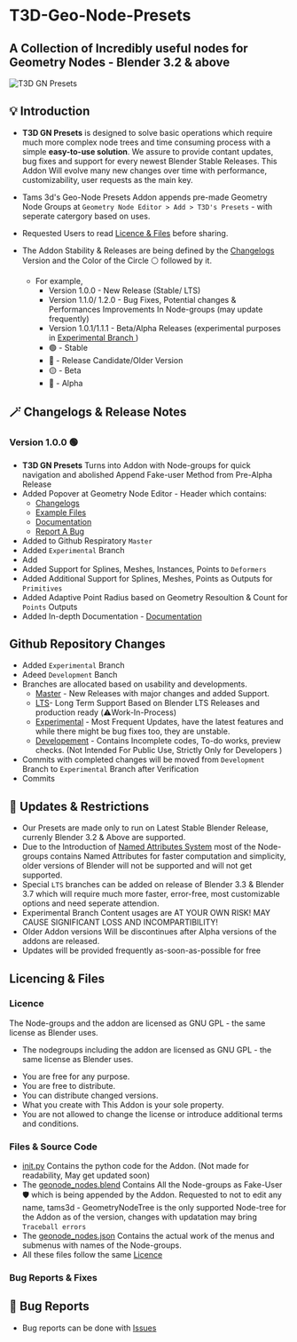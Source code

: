 # T3D-Geo-Node-Presets
## A Collection of Incredibly useful nodes for Geometry Nodes - Blender 3.2 & above

![T3D GN Presets](https://user-images.githubusercontent.com/106262964/173188615-21216a7b-6e8b-4319-bf33-954b940ac4b5.png)

## :bulb: Introduction

- **T3D GN Presets** is designed to solve basic operations which require much more complex node trees and time consuming process with a simple **easy-to-use solution**. We assure to provide contant updates, bug fixes and support for every newest Blender Stable Releases. This Addon Will evolve many new changes over time with performance, customizability, user requests as the main key. 

- Tams 3d's Geo-Node Presets Addon appends pre-made Geometry Node Groups at `Geometry Node Editor > Add > T3D's Presets` - with seperate catergory based on uses.
- Requested Users to read [Licence & Files]() before sharing.

- The Addon Stability & Releases are being defined by the [Changelogs](https://github.com/Tams3d/T3D-GN-Presets/edit/Master/README.md#magic_wand-changelogs) Version and the Color of the Circle :white_circle: followed by it.
  - For example, 
    - Version 1.0.0 - New Release (Stable/ LTS)
    - Version 1.1.0/ 1.2.0 - Bug Fixes, Potential changes & Performances Improvements In Node-groups (may update frequently)
    - Version 1.0.1/1.1.1 - Beta/Alpha Releases (experimental purposes in [Experimental Branch ](https://github.com/Tams3d/T3D-GN-Presets/tree/Experimental) )
    -  :green_circle: - Stable
    -  :large_blue_circle: - Release Candidate/Older Version
    -  :yellow_circle: - Beta
    -  :red_circle: - Alpha

## :magic_wand: Changelogs & Release Notes

  ### Version 1.0.0 :green_circle:

  - **T3D GN Presets** Turns into Addon with Node-groups for quick navigation and abolished Append Fake-user Method from Pre-Alpha Release
  - Added Popover at Geometry Node Editor - Header which contains:
     * [Changelogs](https://github.com/Tams3d/T3D-GN-Presets/edit/Master/README.md#magic_wand-changelogs)
     * [Example Files](https://github.com/Tams3d/T3D-GN-Presets/discussions/categories/example-files)
     * [Documentation]()
     * [Report A Bug](https://github.com/Tams3d/T3D-GN-Presets/issues)
  - Added to Github Respiratory `Master`
  - Added `Experimental` Branch
  - Add
  - Added Support for Splines, Meshes, Instances, Points to `Deformers`
  - Added Additional Support for Splines, Meshes, Points as Outputs for `Primitives`
  - Added Adaptive Point Radius based on Geometry Resoultion & Count for `Points` Outputs
  - Added In-depth Documentation - [Documentation]()

## Github Repository Changes
  - Added `Experimental` Branch
  - Adeed `Development` Banch
  - Branches are allocated based on usability and developments.
    * [Master](https://github.com/Tams3d/T3D-GN-Presets/tree/Master) - New Releases with major changes and added Support.
    * [LTS]()- Long Term Support Based on Blender LTS Releases and production ready (:warning:Work-In-Process)
    * [Experimental](https://github.com/Tams3d/T3D-GN-Presets/tree/Experimental) - Most Frequent Updates, have the latest features and while there might be bug fixes too, they are unstable.
    * [Developement](https://github.com/Tams3d/T3D-GN-Presets/tree/Development) - Contains Incomplete codes, To-do works, preview checks. (Not Intended For Public Use, Strictly Only for Developers )
   - Commits with completed changes will be moved from `Development` Branch to `Experimental` Branch after Verification
   - Commits 


## :link: Updates & Restrictions

- Our Presets are made only to run on Latest Stable Blender Release, currenly Blender 3.2 & Above are supported.
- Due to the Introduction of [Named Attributes System](https://developer.blender.org/T91742) most of the Node-groups contains Named Attributes for faster computation and simplicity, older versions of Blender will not be supported and will not get supported.
- Special `LTS` branches can be added on release of Blender 3.3 & Blender 3.7 which will require much more faster, error-free, most customizable options and need seperate attendion.
- Experimental Branch Content usages are AT YOUR OWN RISK! MAY CAUSE SIGNIFICANT LOSS AND INCOMPARTIBILITY!
- Older Addon versions Will be discontinues after Alpha versions of the addons are released.
- Updates will be provided frequently as-soon-as-possible for free 

## Licencing & Files
  ### Licence

  The Node-groups and the addon are licensed as GNU GPL - the same license as Blender uses.
  - The nodegroups including the addon are licensed as GNU GPL - the same license as Blender uses.
   * You are free for any purpose.
   * You are free to distribute.
   * You can distribute changed versions.
   * What you create with This Addon is your sole property.
   * You are not allowed to change the license or introduce additional terms and conditions.

  ### Files & Source Code
  - [init.py]() Contains the python code for the Addon. (Not made for readability, May get updated soon)
  - The [geonode_nodes.blend]() Contains All the Node-groups as Fake-User :shield: which is being appended by the Addon. Requested to not to edit any name, tams3d -    GeometryNodeTree  is the only supported Node-tree for the Addon as of the version, changes with updatation may bring `Traceball errors`
  - The [geonode_nodes.json]() Contains the actual work of the menus and submenus with names of the Node-groups. 
  - All these files follow the same [Licence](https://github.com/Tams3d/T3D-GN-Presets/edit/Development/README.md#licence)

### Bug Reports & Fixes
  ## :ghost: Bug Reports
  - Bug reports can be done with [Issues]()

 

